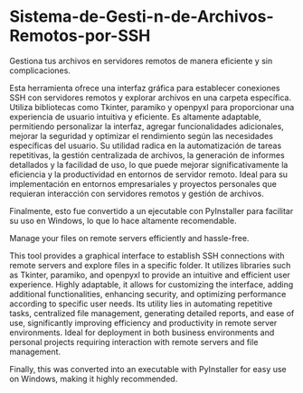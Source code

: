 # Sistema-de-Gesti-n-de-Archivos-Remotos-por-SSH
Gestiona tus archivos en servidores remotos de manera eficiente y sin complicaciones.

Esta herramienta ofrece una interfaz gráfica para establecer conexiones SSH con servidores remotos y explorar archivos en una carpeta específica. Utiliza bibliotecas como Tkinter, paramiko y openpyxl para proporcionar una experiencia de usuario intuitiva y eficiente. Es altamente adaptable, permitiendo personalizar la interfaz, agregar funcionalidades adicionales, mejorar la seguridad y optimizar el rendimiento según las necesidades específicas del usuario. Su utilidad radica en la automatización de tareas repetitivas, la gestión centralizada de archivos, la generación de informes detallados y la facilidad de uso, lo que puede mejorar significativamente la eficiencia y la productividad en entornos de servidor remoto. Ideal para su implementación en entornos empresariales y proyectos personales que requieran interacción con servidores remotos y gestión de archivos.

Finalmente, esto fue convertido a un ejecutable con PyInstaller para facilitar su uso en Windows, lo que lo hace altamente recomendable.

Manage your files on remote servers efficiently and hassle-free.

This tool provides a graphical interface to establish SSH connections with remote servers and explore files in a specific folder. It utilizes libraries such as Tkinter, paramiko, and openpyxl to provide an intuitive and efficient user experience. Highly adaptable, it allows for customizing the interface, adding additional functionalities, enhancing security, and optimizing performance according to specific user needs. Its utility lies in automating repetitive tasks, centralized file management, generating detailed reports, and ease of use, significantly improving efficiency and productivity in remote server environments. Ideal for deployment in both business environments and personal projects requiring interaction with remote servers and file management.

Finally, this was converted into an executable with PyInstaller for easy use on Windows, making it highly recommended.
